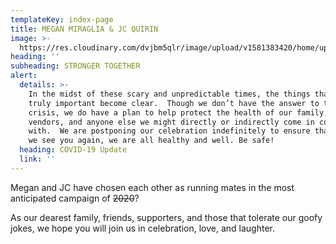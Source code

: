 ```yaml
---
templateKey: index-page
title: MEGAN MIRAGLIA & JC QUIRIN
image: >-
  https://res.cloudinary.com/dvjbm5qlr/image/upload/v1581383420/home/upload-flag_pe5y4g.jpg
heading: ''
subheading: STRONGER TOGETHER
alert:
  details: >-
    In the midst of these scary and unpredictable times, the things that are
    truly important become clear.  Though we don’t have the answer to this
    crisis, we do have a plan to help protect the health of our family, friends,
    vendors, and anyone else we might directly or indirectly come in contact
    with.  We are postponing our celebration indefinitely to ensure that, when
    we see you again, we are all healthy and well. Be safe!
  heading: COVID-19 Update
  link: ''
---
```

Megan and JC have chosen each other as running mates in the most anticipated campaign of <strike>2020</strike>?

As our dearest family, friends, supporters, and those that tolerate our goofy jokes, we hope you will join us in celebration, love, and laughter.
